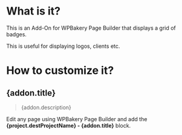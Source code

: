 # What is it?

This is an Add-On for WPBakery Page Builder that displays a grid of badges.

This is useful for displaying logos, clients etc.

# How to customize it?

## {addon.title}

> {addon.description}

Edit any page using WPBakery Page Builder and add the **{project.destProjectName} - {addon.title}** block.